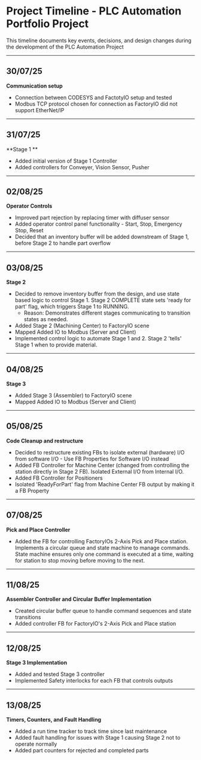 # Project Timeline - PLC Automation Portfolio Project

This timeline documents key events, decisions, and design changes during the development of the PLC Automation Project

---

## 30/07/25

**Communication setup**

* Connection between CODESYS and FactotyIO setup and tested
* Modbus TCP protocol chosen for connection as FactoryIO did not support EtherNet/IP

---

## 31/07/25

**Stage 1 **

* Added initial version of Stage 1 Controller
* Added controllers for Conveyer, Vision Sensor, Pusher

---

## 02/08/25

**Operator Controls**

* Improved part rejection by replacing timer with diffuser sensor
* Added operator control panel functionality - Start, Stop, Emergency Stop, Reset
* Decided that an inventory buffer will be added downstream of Stage 1, before Stage 2 to handle part overflow

---

## 03/08/25

**Stage 2**

* Decided to remove inventory buffer from the design, and use state based logic to control Stage 1. Stage 2 COMPLETE state sets 'ready for part' flag, which triggers Stage 1 to RUNNING. 
	- Reason: Demonstrates different stages communicating to transition states as needed. 
* Added Stage 2 (Machining Center) to FactoryIO scene
* Mapped Added IO to Modbus (Server and Client)
* Implemented control logic to automate Stage 1 and 2. Stage 2 'tells' Stage 1 when to provide material.

---

## 04/08/25

**Stage 3**

* Added Stage 3 (Assembler) to FactoryIO scene
* Mapped Added IO to Modbus (Server and Client)

---

## 05/08/25

**Code Cleanup and restructure**

* Decided to restructure existing FBs to isolate external (hardware) I/O from software I/O - Use FB Properties for Software I/O instead
* Added FB Controller for Machine Center (changed from controlling the station directly in Stage 2 FB). Isolated External I/O from Internal I/O.
* Added FB Controller for Positioners 
* Isolated 'ReadyForPart' flag from Machine Center FB output by making it a FB Property

---

## 07/08/25
**Pick and Place Controller**
* Added the FB for controlling FactoryIOs 2-Axis Pick and Place station. Implements a circular queue and state machine to manage commands. State machine ensures only one command is executed at a time, waiting for station to stop moving before moving to the next. 

---

## 11/08/25

**Assembler Controller and Circular Buffer Implementation**

* Created circular buffer queue to handle command sequences and state transitions
* Added controller FB for FactoryIO's 2-Axis Pick and Place station

---

## 12/08/25

**Stage 3 Implementation**

* Added and tested Stage 3 controller
* Implemented Safety interlocks for each FB that controls outputs

---

## 13/08/25

**Timers, Counters, and Fault Handling**

* Added a run time tracker to track time since last maintenance
* Added fault handling for issues with Stage 1 causing Stage 2 not to operate normally
* Added part counters for rejected and completed parts
